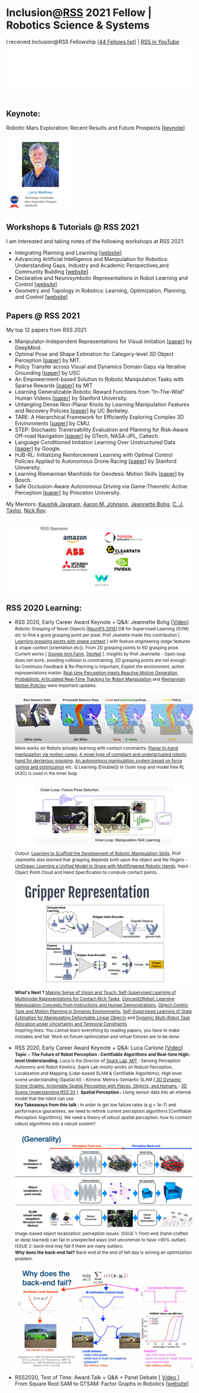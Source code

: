 # Inclusion@[RSS](https://roboticsconference.org/) 2021 Fellow | Robotics Science & Systems
I received Inclusion@RSS Fellowship [[44 Fellows list](https://sites.google.com/andrew.cmu.edu/inclusion-2021/directory)] | [RSS in YouTube](https://www.youtube.com/channel/UCeEbAUGjtBlzmqWO5u6VeGg)

<img src="./rsslogotext-white.png">
<br /><br />

## Keynote: 
Robotic Mars Exploration: Recent Results and Future Prospects [[keynote](https://roboticsconference.org/program/keynote1/)]

<img src="./keynote.JPG" height=200px>

## Workshops & Tutorials @ RSS 2021
I am interested and taking notes of the following workshops at RSS 2021:
- Integrating Planning and Learning [[website](https://planandlearn.net/)]
- Advancing Artificial Intelligence and Manipulation for Robotics: Understanding Gaps, Industry and Academic Perspectives,and Community Building [[website](https://sites.google.com/view/rss-ai-manipulationperspective/home)]
- Declarative and Neurosymbolic Representations in Robot Learning and Control [[website](https://dnr-rob.github.io/)]
- Geometry and Topology in Robotics: Learning, Optimization, Planning, and Control [[website](https://sites.google.com/view/geotopo-rss2021/home)]


## Papers @ RSS 2021
My top 12 papers from RSS 2021:

- Manipulator-Independent Representations for Visual Imitation [[paper](http://www.roboticsproceedings.org/rss17/p002.pdf)] by DeepMind. <br />
- Optimal Pose and Shape Estimation for Category-level 3D Object Perception [[paper](http://www.roboticsproceedings.org/rss17/p025.pdf)] by MIT.
- Policy Transfer across Visual and Dynamics Domain Gaps via Iterative Grounding [[paper](http://www.roboticsproceedings.org/rss17/p006.pdf)] by USC <br />
- An Empowerment-based Solution to Robotic Manipulation Tasks with Sparse Rewards [[paper](http://www.roboticsproceedings.org/rss17/p001.pdf)] by MIT <br />
- Learning Generalizable Robotic Reward Functions from “In-The-Wild” Human Videos [[paper](http://www.roboticsproceedings.org/rss17/p012.pdf)] by Stanford University.
- Untangling Dense Non-Planar Knots by Learning Manipulation Features and Recovery Policies [[paper](http://www.roboticsproceedings.org/rss17/p013.pdf)] by UC Berkeley.
- TARE: A Hierarchical Framework for Efficiently Exploring Complex 3D Environments [[paper](http://www.roboticsproceedings.org/rss17/p018.pdf)] by CMU.
- STEP: Stochastic Traversability Evaluation and Planning for Risk-Aware Off-road Navigation [[paper](http://www.roboticsproceedings.org/rss17/p021.pdf)] by GTech, NASA-JPL, Caltech.
- Language Conditioned Imitation Learning Over Unstructured Data [[paper](http://www.roboticsproceedings.org/rss17/p047.pdf)] by Google.
- HJB-RL: Initializing Reinforcement Learning with Optimal Control Policies Applied to Autonomous Drone Racing [[paper](http://www.roboticsproceedings.org/rss17/p062.pdf)] by Stanford University.
- Learning Riemannian Manifolds for Geodesic Motion Skills [[paper](http://www.roboticsproceedings.org/rss17/p082.pdf)] by Bosch.
- Safe Occlusion-Aware Autonomous Driving via Game-Theoretic Active Perception [[paper](http://www.roboticsproceedings.org/rss17/p066.pdf)] by Princeton University.

My Mentors: [Kaushik Jayaram](https://www.colorado.edu/mechanical/kaushik-jayaram), [Aaron M. Johnson](https://www.andrew.cmu.edu/user/amj1/), [Jeannette Bohg](https://web.stanford.edu/~bohg/), [C. J. Taylor](https://www.cis.upenn.edu/~cjtaylor/home.html), [Nick Roy](https://www.csail.mit.edu/person/nicholas-roy).

<br />
<img src="./sponsor.PNG">
<br />

## RSS 2020 Learning:

- RSS 2020, Early Career Award Keynote + Q&A: Jeannette Bohg [[Video](https://youtu.be/yD_0lUYo5fI)] <br />
<small>Robotic Grasping of Novel Objects [[NeurIPS 2016](https://papers.nips.cc/paper/2006/hash/22722a343513ed45f14905eb07621686-Abstract.html)] DB for Supervised Learning (SVM) etc to find a good grasping point per pixel. Prof Jeanette made this contribution [ [Learning grasping points with shape context](https://www.sciencedirect.com/science/article/abs/pii/S0921889009001699) ] with feature engineering (edge features & shape context [orientation etc]). From 2D grasping points to 6D grasping pose. Current works [ [Google Arm Farm](https://ai.googleblog.com/2016/03/deep-learning-for-robots-learning-from.html), [DexNet](https://berkeleyautomation.github.io/dex-net/) ]. Insights by Prof Jeannette - Open loop does not work, avoiding collision is constraining, 2D grasping points are not enough. So Continuos Feedback & Re-Planning is important, Exploit the environment, action representations matter. [Real-time Perception meets Reactive Motion Generation](https://arxiv.org/abs/1703.03512), [Probabilistic Articulated Real-Time Tracking for Robot Manipulation](https://arxiv.org/abs/1610.04871) and [Riemannian Motion Policies](https://arxiv.org/abs/1801.02854) were important updates. </small> <br /><br />
<img src="./research_img/robot.png"> <br />
<small> More works on Robots actually learning with contact constraints: [Planar in-hand manipulation via motion cones](https://journals.sagepub.com/doi/full/10.1177/0278364919880257), [A novel type of compliant and underactuated robotic hand for dexterous grasping](https://journals.sagepub.com/doi/abs/10.1177/0278364915592961), [An autonomous manipulation system based on force control and optimization](https://link.springer.com/article/10.1007/s10514-013-9365-9) etc.
Q Learning (DoubleQ) in Outer loop and model free RL (A3C) is used in the Inner loop. </small><br /><br />
<img src="./research_img/robot2.png"> <br />
<small>Output: [Learning to Scaffold the Development of Robotic Manipulation Skills](https://arxiv.org/abs/1911.00969). Prof Jeannette also learned that grasping depends both upon the object and the fingers - [UniGrasp: Learning a Unified Model to Grasp with Multifingered Robotic Hands](https://arxiv.org/abs/1910.10900). Input : Object Point Cloud and Hand Specification to compute contact points.</small> <br /> <br />
<img src="./research_img/robot3.PNG"> <br />
<small><b>What's Next ? </b> [Making Sense of Vision and Touch: Self-Supervised Learning of Multimodal Representations for Contact-Rich Tasks](https://arxiv.org/abs/1810.10191), [Concept2Robot: Learning Manipulation Concepts from Instructions and Human Demonstrations](https://sites.google.com/view/concept2robot), [Object-Centric Task and Motion Planning in Dynamic Environments](https://arxiv.org/abs/1911.04679), [Self-Supervised Learning of State Estimation for Manipulating Deformable Linear Objects](https://arxiv.org/abs/1911.06283) and [Dynamic Multi-Robot Task Allocation under Uncertainty and Temporal Constraints](https://arxiv.org/abs/2005.13109). <br />
Inspiring lines: You cannot learn everything by reading papers, you have to make mistakes and fail. Work on fixture optimization and virtual fixtures are to be done.</small>

- RSS 2020, Early Career Award Keynote + Q&A: Luca Carlone [[Video](https://youtu.be/nfZGSMb01Yo)]<br />
<small><b>Topic :: The Future of Robot Perception : Certifiable Algorithms and Real-time High-level Understanding.</b> Luca is the Director of [Spark Lab, MIT](http://web.mit.edu/sparklab/) : Sensing Perception Autonomy and Robot Kinetics. Saprk Lab mostly works on Robust Perception, Localization and Mapping (Lidar-based SLAM & Certifiable Algorithms); High level scene understanding (Spatial AI) - Kimera: Metrics-Semantic SLAM [[ 3D Dynamic Scene Graphs: Actionable Spatial Perception with Places, Objects, and Humans ](https://arxiv.org/abs/2002.06289) - [3D Scene Understanding RSS'20](https://youtu.be/nDmkjt6aU2Y) ]. 
<b>Spatial Perception :</b> Using sensor data into an internal model that the robot can use.<br />
<b>Key Takeaways from this talk :</b> In order to get low failure rates (e.g < 1e-7) and performance gaurantees, we need to rethink current perception algorithms [Certifiable Perception Algorithms]. We need a theory of robust spatial perception: how to connect robust algorithms into a robust system? <br /><br />
<img src="./research_img/lucatalk.png"> <br />
Image-based object localization: perception issues. ISSUE 1: front-end (hand-crafted or deep learned) can fail in unexpected ways (not uncommon to have >90% outlier). ISSUE 2: back-end may fail if there are many outliers.<br />
<b>Why does the  back-end fail?</b> Back-end at the end of teh day is solving an optimization problem.<br /><br />
<img src="./research_img/lucatalk2.PNG"> <br />
</small>

- RSS2020, Test of Time: Award Talk + Q&A + Panel Debate [ [ Video ](https://youtu.be/QgpmMn9K5Eo)] <br />
From Square Root SAM to GTSAM: Factor Graphs in Robotics [[website](https://dellaert.github.io/talks/Test-of-Time)]